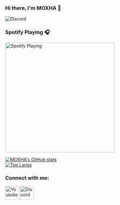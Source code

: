### Hi there, I'm MOXHA 👋

![Discord](https://img.shields.io/discord/720326694271189124?label=Discord&logo=Discord)


### Spotify Playing 🎧

[<img src="https://novatorem-seven-indol.vercel.app/api/spotify" alt="Spotify Playing" width="350" />](https://open.spotify.com/user/moxhaforeva)

[![MOXHA's GitHub stats](https://github-readme-stats.vercel.app/api?username=MOXHARTZ&theme=radical)](https://github.com/anuraghazra/github-readme-stats)
<br>
[![Top Langs](https://github-readme-stats.vercel.app/api/top-langs/?username=MOXHARTZ&layout=compact&theme=radical)](https://github.com/anuraghazra/github-readme-stats)

### Connect with me:
[<img align="left" alt="Youtube" width="44px" src="https://img.icons8.com/color/2x/youtube-play.png" />][youtube]
[<img align="left" alt="Discord" width="44px" src="https://i.ibb.co/YtNhB1V/icons8-discord-new-logo-48.png" />][discord]

<br/> <br/>

[youtube]: https://www.youtube.com/channel/UCQpilqDvkmxqJzm-zSLFNHA
[discord]: https://discord.gg/davU2SY
[webdevplaylist]: https://discord.gg/davU2SY

